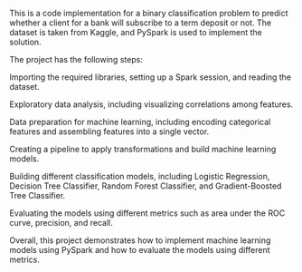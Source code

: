 This is a code implementation for a binary classification problem to predict whether a client for a bank will subscribe to a term deposit or not. The dataset is taken from Kaggle, and PySpark is used to implement the solution.

The project has the following steps:

Importing the required libraries, setting up a Spark session, and reading the dataset.

Exploratory data analysis, including visualizing correlations among features.

Data preparation for machine learning, including encoding categorical features and assembling features into a single vector.

Creating a pipeline to apply transformations and build machine learning models.

Building different classification models, including Logistic Regression, Decision Tree Classifier, Random Forest Classifier, and Gradient-Boosted Tree Classifier.

Evaluating the models using different metrics such as area under the ROC curve, precision, and recall.


Overall, this project demonstrates how to implement machine learning models using PySpark and how to evaluate the models using different metrics.
